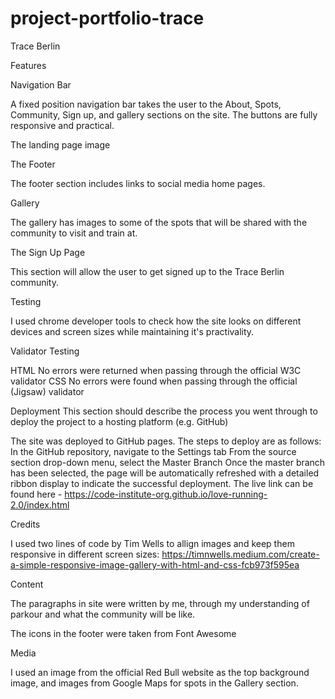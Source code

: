 # project-portfolio-trace

Trace Berlin


Features 

Navigation Bar

A fixed position navigation bar takes the user to the About, Spots, Community, Sign up, and gallery sections on the site. The buttons are fully responsive and practical. 

The landing page image

The Footer

The footer section includes links to social media home pages. 

Gallery

The gallery has images to some of the spots that will be shared with the community to visit and train at. 

The Sign Up Page

This section will allow the user to get signed up to the Trace Berlin community.

Testing

I used chrome developer tools to check how the site looks on different devices and screen sizes while maintaining it's practivality. 

Validator Testing

HTML
No errors were returned when passing through the official W3C validator
CSS
No errors were found when passing through the official (Jigsaw) validator


Deployment
This section should describe the process you went through to deploy the project to a hosting platform (e.g. GitHub)

The site was deployed to GitHub pages. The steps to deploy are as follows:
In the GitHub repository, navigate to the Settings tab
From the source section drop-down menu, select the Master Branch
Once the master branch has been selected, the page will be automatically refreshed with a detailed ribbon display to indicate the successful deployment.
The live link can be found here - https://code-institute-org.github.io/love-running-2.0/index.html

Credits

I used two lines of code by Tim Wells to allign images and keep them responsive in different screen sizes: https://timnwells.medium.com/create-a-simple-responsive-image-gallery-with-html-and-css-fcb973f595ea


Content

The paragraphs in site were written by me, through my understanding of parkour and what the community will be like.

The icons in the footer were taken from Font Awesome

Media

I used an image from the official Red Bull website as the top background image, and images from Google Maps for spots in the Gallery section. 

